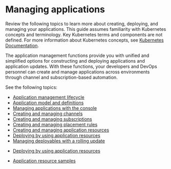 # Managing applications 

Review the following topics to learn more about creating, deploying, and managing your applications. This guide assumes familiarity with Kubernetes concepts and terminology. Key Kubernetes terms and components are not defined. For more information about Kubernetes concepts, see [Kubernetes Documentation](https://kubernetes.io/docs/home/).

The application management functions provide you with unified and simplified options for constructing and deploying applications and application updates. With these functions, your developers and DevOps personnel can create and manage applications across environments through channel and subscription-based automation. 

See the following topics:

- [Application management lifecycle](app_lifecycle.md)
- [Application model and definitions](app_model.md)
- [Managing applications with the console](managing_apps_console.md)
- [Creating and managing channels](managing_channels.md)   
- [Creating and managing subscriptions](managing_subscriptions.md)
- [Creating and managing placement rules](managing_placement_rules.md)
- [Creating and managing application resources](managing_apps.md)
- [Deploying by using application resources](deploying.md)
- [Managing deployables with a rolling update](deployment_rollout.md)
* [Deploying by using application resources](manage_applications/deploying.md)
- [Application resource samples](app_resource_samples.md)
